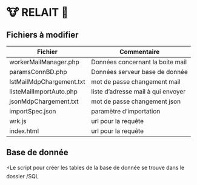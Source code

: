 # 🐮 RELAIT 🐄
## Fichiers à modifier
| Fichier | Commentaire |
| --- | --- |
| workerMailManager.php | Données concernant la boite mail |
| paramsConnBD.php | Données serveur base de donnée |
| IstMailMdpChargement.txt | mot de passe changement mail |
| listeMailImportAuto.php | liste d’adresse mail à qui envoyer |
| jsonMdpChargement.txt | mot de passe changement json |
| importSpec.json | paramètre d’importation |
| wrk.js | url pour la requête |
| index.html | url pour la requête |

## Base de donnée
⚡Le script pour créer les tables de la base de donnée se trouve dans le dossier /SQL
